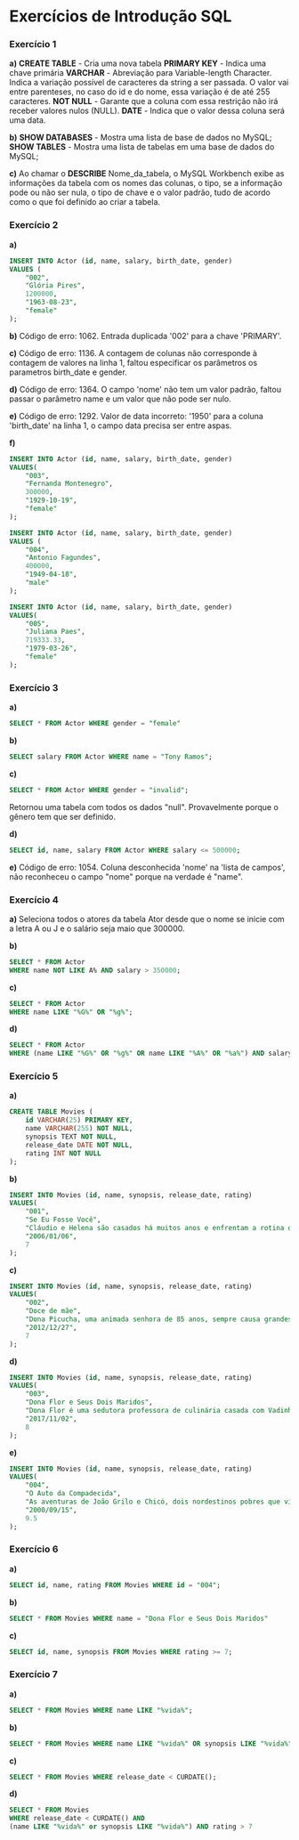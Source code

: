 # Exercícios de Introdução SQL

### Exercício 1

**a)**
**CREATE TABLE** - Cria uma nova tabela
**PRIMARY KEY** - Indica uma chave primária
**VARCHAR** - Abreviação para Variable-length Character. Indica a variação possível de caracteres da string a ser passada. O valor vai entre parenteses, no caso do id e do nome, essa variação é de até 255 caracteres.
**NOT NULL** - Garante que a coluna com essa restrição não irá receber valores nulos (NULL).
**DATE** - Indica que o valor dessa coluna será uma data.

**b)**
**SHOW DATABASES** - Mostra uma lista de base de dados no MySQL;
**SHOW TABLES** - Mostra uma lista de tabelas em uma base de dados do MySQL;

**c)**
Ao chamar o **DESCRIBE** Nome_da_tabela, o MySQL Workbench exibe as informações da tabela com os nomes das colunas, o tipo, se a informação pode ou não ser nula, o tipo de chave e o valor padrão, tudo de acordo como o que foi definido ao criar a tabela.

### Exercício 2

**a)**
```sql
INSERT INTO Actor (id, name, salary, birth_date, gender)
VALUES (
	"002",
    "Glória Pires",
    1200000,
    "1963-08-23",
    "female"
);
```

**b)**
Código de erro: 1062. Entrada duplicada '002' para a chave 'PRIMARY'.

**c)**
Código de erro: 1136. A contagem de colunas não corresponde à contagem de valores na linha 1, faltou especificar os parâmetros os parametros birth_date e gender.

**d)**
Código de erro: 1364. O campo 'nome' não tem um valor padrão, faltou passar o parâmetro name e um valor que não pode ser nulo.

**e)**
Código de erro: 1292. Valor de data incorreto: '1950' para a coluna 'birth_date' na linha 1, o campo data precisa ser entre aspas.

**f)**
```sql
INSERT INTO Actor (id, name, salary, birth_date, gender)
VALUES(
    "003", 
    "Fernanda Montenegro",
    300000,
    "1929-10-19", 
    "female"
);
```
```sql
INSERT INTO Actor (id, name, salary, birth_date, gender)
VALUES (
    "004",
    "Antonio Fagundes",
    400000,
    "1949-04-18",
    "male"
);
```
```sql
INSERT INTO Actor (id, name, salary, birth_date, gender)
VALUES(
    "005", 
    "Juliana Paes",
    719333.33,
    "1979-03-26", 
    "female"
);
```

### Exercício 3

**a)**
```sql
SELECT * FROM Actor WHERE gender = "female"
```

**b)**
```sql
SELECT salary FROM Actor WHERE name = "Tony Ramos";
```

**c)**
```sql
SELECT * FROM Actor WHERE gender = "invalid";
```
Retornou uma tabela com todos os dados "null". Provavelmente porque o gênero tem que ser definido.

**d)**
```sql
SELECT id, name, salary FROM Actor WHERE salary <= 500000;
```

**e)**
Código de erro: 1054. Coluna desconhecida 'nome' na 'lista de campos', não reconheceu o campo "nome" porque na verdade é "name".

### Exercício 4

**a)**
Seleciona todos o atores da tabela Ator desde que o nome se inicie com a letra A ou J e o salário seja maio que 300000.

**b)**
```sql
SELECT * FROM Actor
WHERE name NOT LIKE A% AND salary > 350000;
```

**c)**
```sql
SELECT * FROM Actor
WHERE name LIKE "%G%" OR "%g%";
```

**d)**
```sql
SELECT * FROM Actor
WHERE (name LIKE "%G%" OR "%g%" OR name LIKE "%A%" OR "%a%") AND salary BETWEEN 350000 AND 900000;
```

### Exercício 5

**a)**
```sql
CREATE TABLE Movies (
    id VARCHAR(25) PRIMARY KEY,
    name VARCHAR(255) NOT NULL,
    synopsis TEXT NOT NULL,
    release_date DATE NOT NULL,
    rating INT NOT NULL 
);
```

**b)**
```sql
INSERT INTO Movies (id, name, synopsis, release_date, rating)
VALUES(
    "001",
    "Se Eu Fosse Você",
    "Cláudio e Helena são casados há muitos anos e enfrentam a rotina do casamento. Um dia eles são atingidos por um fenômeno inexplicável e trocam de corpos",
    "2006/01/06",
    7
);
```

**c)**
```sql
INSERT INTO Movies (id, name, synopsis, release_date, rating)
VALUES(
    "002",
    "Doce de mãe",
    "Dona Picucha, uma animada senhora de 85 anos, sempre causa grandes confusões. A vida dela e dos seus quatro filhos     sofre uma reviravolta depois que Zaida, empregada e amiga de Dona Picucha, anuncia que vai se casar e não poderá mais morar com ela",
    "2012/12/27",
    7
);
```

**d)**
```sql
INSERT INTO Movies (id, name, synopsis, release_date, rating)
VALUES(
    "003",
    "Dona Flor e Seus Dois Maridos",
    "Dona Flor é uma sedutora professora de culinária casada com Vadinho, que só quer saber de farras e jogatina nas boates. A vida de abusos acaba por acarretar sua morte precoce.",
    "2017/11/02",
    8
);
```

**e)**
```sql
INSERT INTO Movies (id, name, synopsis, release_date, rating)
VALUES(
    "004",
    "O Auto da Compadecida",
    "As aventuras de João Grilo e Chicó, dois nordestinos pobres que vivem de golpes para sobreviver. Eles estão sempre enganando o povo de um pequeno vilarejo, inclusive o temido cangaceiro Severino de Aracaju, que os persegue pela região.",
    "2000/09/15",
    9.5
);
```

### Exercício 6 

**a)**
```sql
SELECT id, name, rating FROM Movies WHERE id = "004";
```

**b)**
```sql
SELECT * FROM Movies WHERE name = "Dona Flor e Seus Dois Maridos"
```

**c)**
```sql
SELECT id, name, synopsis FROM Movies WHERE rating >= 7;
```

### Exercício 7

**a)**
```sql
SELECT * FROM Movies WHERE name LIKE "%vida%";
```

**b)**
```sql
SELECT * FROM Movies WHERE name LIKE "%vida%" OR synopsis LIKE "%vida%";
```

**c)**
```sql
SELECT * FROM Movies WHERE release_date < CURDATE();
```

**d)**
```sql
SELECT * FROM Movies 
WHERE release_date < CURDATE() AND 
(name LIKE "%vida%" or synopsis LIKE "%vida%") AND rating > 7 
```
